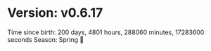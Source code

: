 # Version: v0.6.17
Time since birth: 200 days, 4801 hours, 288060 minutes, 17283600 seconds
Season: Spring 🌸
